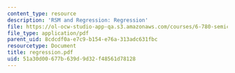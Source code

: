 ```yaml
---
content_type: resource
description: 'RSM and Regression: Regression'
file: https://ol-ocw-studio-app-qa.s3.amazonaws.com/courses/6-780-semiconductor-manufacturing-spring-2003/51a30d00677b639d9d32f48561d78128_regression.pdf
file_type: application/pdf
parent_uid: 8cdcdf0a-e7c9-b154-e76a-313adc631fbc
resourcetype: Document
title: regression.pdf
uid: 51a30d00-677b-639d-9d32-f48561d78128
---
```


